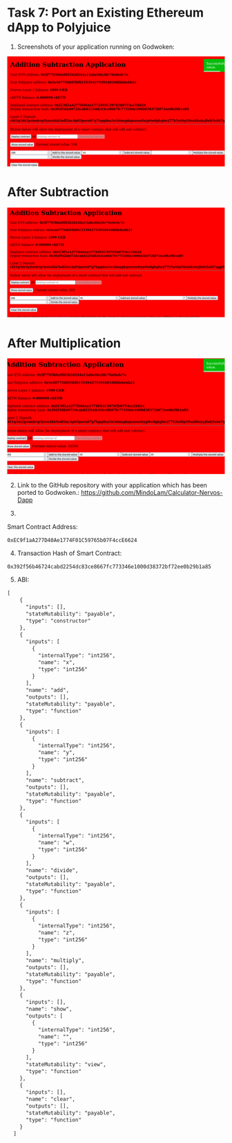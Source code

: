 # Task 7: Port an Existing Ethereum dApp to Polyjuice

1) Screenshots of your application running on Godwoken:

![](./dapp1.png)

# After Subtraction

![](./dapp2.png)

# After Multiplication

![](./dapp4.png)


2) Link to the GitHub repository with your application which has been ported to Godwoken.:
https://github.com/MindoLam/Calculator-Nervos-Dapp


3)
Smart Contract Address:
```
0xEC9f1aA277D40Ae1774F01C59765b07F4ccE6624
```
4) Transaction Hash of Smart Contract:
```
0x392f56b46724cabd2254dc83ce8667fc773346e1000d38372bf72ee0b29b1a85
```


5) ABI:
```
[
    {
      "inputs": [],
      "stateMutability": "payable",
      "type": "constructor"
    },
    {
      "inputs": [
        {
          "internalType": "int256",
          "name": "x",
          "type": "int256"
        }
      ],
      "name": "add",
      "outputs": [],
      "stateMutability": "payable",
      "type": "function"
    },
    {
      "inputs": [
        {
          "internalType": "int256",
          "name": "y",
          "type": "int256"
        }
      ],
      "name": "subtract",
      "outputs": [],
      "stateMutability": "payable",
      "type": "function"
    },
    {
      "inputs": [
        {
          "internalType": "int256",
          "name": "w",
          "type": "int256"
        }
      ],
      "name": "divide",
      "outputs": [],
      "stateMutability": "payable",
      "type": "function"
    },
    {
      "inputs": [
        {
          "internalType": "int256",
          "name": "z",
          "type": "int256"
        }
      ],
      "name": "multiply",
      "outputs": [],
      "stateMutability": "payable",
      "type": "function"
    },
    {
      "inputs": [],
      "name": "show",
      "outputs": [
        {
          "internalType": "int256",
          "name": "",
          "type": "int256"
        }
      ],
      "stateMutability": "view",
      "type": "function"
    },
    {
      "inputs": [],
      "name": "clear",
      "outputs": [],
      "stateMutability": "payable",
      "type": "function"
    }
  ]
```
